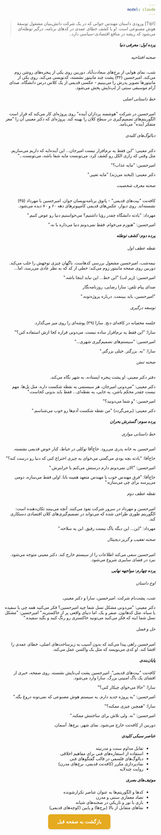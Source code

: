 ```yaml
---
model: claude
---
```


> [!Tip] ورودی
> داستان مهندس جوانی که در یک شرکت دانش‌بنیان مشغول توسعۀ هوش مصنوعی است. او با کشف خطای عمدی در کدهای برنامه، درگیر توطئه‌ای می‌شود که ریشه در منافع اقتصادی-سیاسی دارد..

##### پرده اول: معرفی دنیا

###### صحنه افتتاحیه

شب، نمای هوایی از برج‌های سعادت‌آباد. دوربین روی یکی از پنجره‌های روشن زوم می‌کند. امیرحسین (۳۲) پشت چند مانیتور نشسته، کدنویسی می‌کند. روی یکی از مانیتورها تصویر پدرش را می‌بینیم - عکسی قدیمی از یک کلاس درس دانشگاه. صدای آرام موسیقی سنتی از لپ‌تاپش پخش می‌شود.

###### خط داستانی اصلی

امیرحسین در شرکت "هوشمند پردازان آینده" روی پروژه‌ای کار می‌کند که قرار است الگوریتم‌های تصمیم‌گیری در سطح کلان را بهینه کند. پروژه‌ای که دکتر معینی آن را "مغز متفکر آینده" می‌نامد.

###### دیالوگ‌های کلیدی

دکتر معینی: "این فقط یه نرم‌افزار نیست امیرجان... این آینده‌ایه که داریم می‌سازیم. مثل وقتی که رازی الکل رو کشف کرد. می‌تونست مایه شفا باشه، می‌تونست..."

امیرحسین: "مایه عذاب؟"

دکتر معینی: (لبخند می‌زند) "مایه تغییر."

###### صحنه معرف شخصیت

کافه‌نت "بیت‌های قدیمی" - پاتوق برنامه‌نویسان جوان. امیرحسین با مهرداد (۳۵) نشسته‌اند. روی دیوار، عکس‌های قدیمی کامپیوترهای دهه ۶۰ و ۷۰ دیده می‌شود.

مهرداد: "یادته دانشگاه چقدر رؤیا داشتیم؟ می‌خواستیم دنیا رو عوض کنیم."

امیرحسین: "هنوزم می‌خوام. فقط نمی‌دونم دنیا می‌ذاره یا نه."

##### پرده دوم: کشف توطئه

###### نقطه عطف اول

نیمه‌شب، امیرحسین مشغول بررسی کدهاست. ناگهان چیزی توجهش را جلب می‌کند. دوربین روی صفحه مانیتور زوم می‌کند: خطی از کد که به نظر عادی می‌رسد، اما...

امیرحسین: (زیر لب) "این خط... این نباید اینجا باشه."

صدای پیام تلفن: سارا رضایی، روزنامه‌نگار

"امیرحسین، باید ببینمت. درباره پروژه‌تونه."

###### توسعه درگیری

جلسه مخفیانه در کافه‌ای دنج. سارا (۲۹) پوشه‌ای را روی میز می‌گذارد.

سارا: "این فقط یه نرم‌افزار ساده نیست. می‌دونی قراره کجا ازش استفاده کنن؟"

امیرحسین: "سیستم‌های تصمیم‌گیری شهری..."

سارا: "نه. بزرگتر. خیلی بزرگتر."

###### صحنه تنش

دفتر دکتر معینی. او پشت پنجره ایستاده، به شهر نگاه می‌کند.

دکتر معینی: "می‌دونی امیرجان، هر سیستمی یه نقطه شکست داره. مثل پل‌ها. مهم نیست چقدر محکم باشن، یه جایی، یه نقطه‌ای... فقط باید بدونی کجاست."

امیرحسین: "و شما می‌دونید؟"

دکتر معینی: (برمی‌گردد) "من نقطه شکست آدم‌ها رو خوب می‌شناسم."

##### پرده سوم: گسترش بحران

###### خط داستانی موازی

امیرحسین به خانه پدری می‌رود. حاج‌آقا توکلی در حیاط، کنار حوض قدیمی نشسته.

حاج‌آقا: "یادته بچه بودی می‌گفتی می‌خوای یه چیزی اختراع کنی که دنیا رو درست کنه؟"

امیرحسین: "الان نمی‌دونم دارم درستش می‌کنم یا خرابترش."

حاج‌آقا: "فرق مهندس خوب با مهندس متعهد همینه بابا. اولی فقط می‌سازه، دومی می‌پرسه برای چی می‌سازه."

###### نقطه عطف دوم

امیرحسین و مهرداد در سرور شرکت نفوذ می‌کنند. آنچه می‌بینند تکان‌دهنده است: الگوریتم طوری طراحی شده که می‌تواند در تصمیم‌گیری‌های کلان اقتصادی دستکاری کند.

مهرداد: "این... این دیگه باگ نیست رفیق. این یه سلاحه."

###### صحنه تعقیب و گریز دیجیتال

امیرحسین سعی می‌کند اطلاعات را از سیستم خارج کند. دکتر معینی متوجه می‌شود. نبرد در فضای سایبری شروع می‌شود.

##### پرده چهارم: مواجهه نهایی

###### اوج داستان

شب، پشت‌بام شرکت. امیرحسین، سارا و دکتر معینی.

دکتر معینی: "می‌دونی مشکل نسل شما چیه امیرحسین؟ فکر می‌کنید همه چی یا سفیده یا سیاه. مثل کدهاتون. صفر و یک. اما دنیای واقعی پر از خاکستریه."
امیرحسین: "مشکل نسل شما اینه که فکر می‌کنید می‌تونید خاکستری رو رنگ کنید و بگید سفیده."

###### حل و فصل

امیرحسین راهی پیدا می‌کند که بدون آسیب به زیرساخت‌های اصلی، خطای عمدی را افشا کند. او کدی می‌نویسد که مثل یک واکسن عمل می‌کند.

##### پایان‌بندی

کافه‌نت "بیت‌های قدیمی". امیرحسین پشت لپ‌تاپش نشسته. روی صفحه، خبری از افشای یک باگ امنیتی بزرگ. سارا وارد می‌شود.

سارا: "حالا می‌خوای چیکار کنی؟"

امیرحسین: "یه پروژه جدید دارم. یه سیستم هوش مصنوعی که نمی‌تونه دروغ بگه."

سارا: "همچین چیزی ممکنه؟"

امیرحسین: "نه. ولی تلاش برای ساختنش ممکنه."

دوربین از کافه‌نت خارج می‌شود. نمای شهر. برج‌ها. آسمان.

##### عناصر سبکی کلیدی

- تقابل مداوم سنت و مدرنیته
- استفاده از استعاره‌های فنی برای مفاهیم اخلاقی
- دیالوگ‌های فلسفی در قالب گفتگوهای فنی
- نمادپردازی مکرر (کافه‌نت قدیمی، برج‌های مدرن)
- روایت چندلایه

##### موتیف‌های بصری

- کدها و الگوریتم‌ها به عنوان عناصر تکرارشونده
- تضاد معماری سنتی و مدرن
- بازی با نور و تاریکی در صحنه‌های شبانه
- نماهای متقابل از بالا (برج‌ها) و پایین (کوچه‌های قدیمی)


<html dir="rtl" lang="fa"><head> <meta charset="UTF-8"> <style> .back-button { display: inline-block; padding: 15px 30px; background-color: rgb(229, 170, 31); color: white; text-decoration: none; border-radius: 8px; font-family: 'Vazirmatn', Tahoma, Geneva, Verdana, sans-serif; font-weight: bold; font-size: 16px; border: none; cursor: pointer; transition: background-color 0.3s ease; box-shadow: 0 2px 5px rgba(0,0,0,0.1); } .back-button:hover { background-color: rgb(205, 150, 25); box-shadow: 0 3px 8px rgba(0,0,0,0.2); } .button-container { display: flex; justify-content: center; align-items: center;} </style></head><body> <div class="button-container"> <button class="back-button" onclick="window.history.back()" aria-label="بازگشت به صفحه قبل"> بازگشت به صفحه قبل </button> </div></body></html>